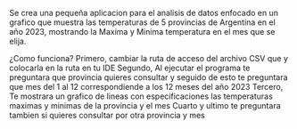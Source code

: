 Se crea una pequeña aplicacion para el analisis de datos enfocado en un grafico que muestra las temperaturas de 5 provincias de Argentina en el año 2023, mostrando la Maxima y Minima temperatura en el mes que se elija.

¿Como funciona?
Primero, cambiar la ruta de acceso del archivo CSV que y colocarla en la ruta en tu IDE
Segundo, Al ejecutar el programa te preguntara que provincia quieres consultar y seguido de esto te preguntara que mes del 1 al 12 correspondiende a los 12 meses del año 2023
Tercero, Te mostrara un grafico de lineas con especificaciones las temperaturas maximas y minimas de la provincia y el mes
Cuarto y ultimo te preguntara tambien si quieres consultar por otra provincia y mes
